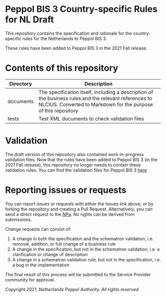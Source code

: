 # Peppol BIS 3 Country-specific Rules for NL Draft

This repository contains the specification and rationale for the 
country-specific rules for the Netherlands to Peppol BIS 3.

These rules have been added to Peppol BIS 3 in the 2021 Fall release.

# Contents of this repository

| Directory | Description |
| --------- | ----------- |
| documents | The specification itself, including a description of the business rules and the relevant references to NLCIUS. Converted to Markdown for the purpose of this repository |
| tests | Test XML documents to check validation files |

# Validation

The draft version of this repository also contained work-in-progress validation files. Now that the rules have been added to Peppol BIS 3 (in the 2021 Fall release), this repository no longer needs to contain these validation rules. You can find the validation files for Peppol BIS 3 [here](https://docs.peppol.eu/poacc/billing/3.0/)

# Reporting issues or requests

You can report issues or requests with either the Issues link above, or by forking the repository and creating a Pull Request. Alternatively, you can send a direct request to the [NPa](https://peppolautoriteit.nl/cms/view/11833f70-8653-41f6-804c-7265982fe174/contact). No rights can be derived from submissions.

Change requests can consist of:
1. A change in both the specification and the schematron validation, i.e. removal, addition, or full change of a business rule
2. A change in the specification, but not in the schematron validation, i.e. a clarification or change of description
3. A change in a schematron validation rule, but not in the specification, i.e. a bug in the implementation

The final result of this process will be submitted to the Service Provider community for approval.


*Copyright 2021, Netherlands Peppol Authority. All rights reserved*